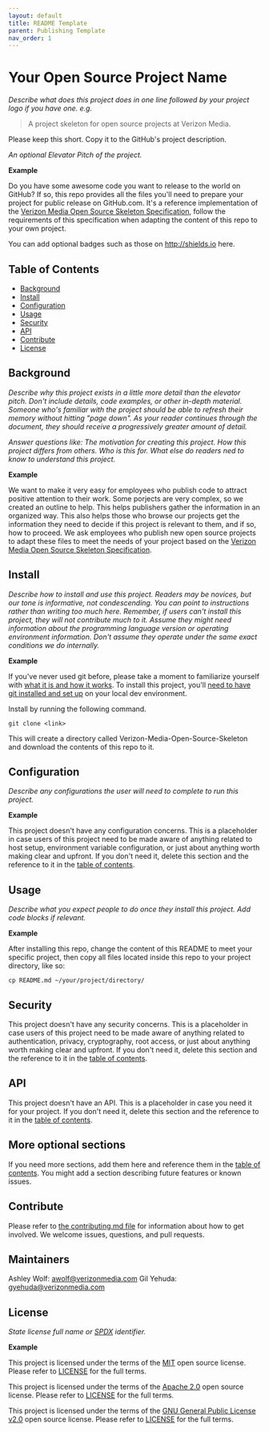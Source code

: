 ```yaml
---
layout: default
title: README Template
parent: Publishing Template
nav_order: 1
---
```


# Your Open Source Project Name
_Describe what does this project does in one line followed by your project logo if you have one. e.g._
> A project skeleton for open source projects at Verizon Media.

Please keep this short. Copy it to the GitHub's project description. 

_An optional Elevator Pitch of the project._ 

**Example**

Do you have some awesome code you want to release to the world on GitHub? If so, this repo provides all the files you'll need to prepare your project for public release on GitHub.com. It's a reference implementation of the [Verizon Media Open Source Skeleton Specification](Spec-READ-AND-DELETE.md), follow the requirements of this specification when adapting the content of this repo to your own project.

You can add optional badges such as those on http://shields.io here.

## Table of Contents

- [Background](#background)
- [Install](#install)
- [Configuration](#configuration)
- [Usage](#usage)
- [Security](#security)
- [API](#api)
- [Contribute](#contribute)
- [License](#license)

## Background

_Describe why this project exists in a little more detail than the elevator pitch. Don't include details, code examples, or other in-depth material. Someone who's familiar with the project should be able to refresh their memory without hitting "page down". As your reader continues through the document, they should receive a progressively greater amount of detail._

_Answer questions like: The motivation for creating this project. How this project differs from others. Who is this for. What else do readers ned to know to understand this project._

**Example**

We want to make it very easy for employees who publish code to attract positive attention to their work. Some porjects are very complex, so we created an outline to help. This helps publishers gather the information in an organized way. This also helps those who browse our projects get the information they need to decide if this project is relevant to them, and if so, how to proceed. We ask employees who publish new open source projects to adapt these files to meet the needs of your project based on the [Verizon Media Open Source Skeleton Specification](Spec-READ-AND-DELETE.md).


## Install

_Describe how to install and use this project. Readers may be novices, but our tone is informative, not condescending. You can point to instructions rather than writing too much here. Remember, if users can't install this project, they will not contribute much to it. Assume they might need information about the programming language version or operating environment information. Don't assume they operate under the same exact conditions we do internally._

**Example**

If you've never used git before, please take a moment to familiarize yourself with [what it is and how it works](https://git-scm.com/book/en/v2/Getting-Started-Git-Basics). To install this project, you'll [need to have git installed and set up](https://git-scm.com/book/en/v2/Getting-Started-Installing-Git) on your local dev environment.

Install by running the following command.

```
git clone <link>
```
This will create a directory called Verizon-Media-Open-Source-Skeleton and download the contents of this repo to it.

## Configuration
_Describe any configurations the user will need to complete to run this project._

**Example**

This project doesn't have any configuration concerns. This is a placeholder in case users of this project need to be made aware of anything related to host setup, environment variable configuration, or just about anything worth making clear and upfront. If you don't need it, delete this section and the reference to it in the [table of contents](#table-of-contents).

## Usage

_Describe what you expect people to do once they install this project. Add code blocks if relevant._ 

**Example**

After installing this repo, change the content of this README to meet your specific project, then copy all files located inside this repo to your project directory, like so:

```
cp README.md ~/your/project/directory/ 
```

## Security

This project doesn't have any security concerns. This is a placeholder in case users of this project need to be made aware of anything related to authentication, privacy, cryptography, root access, or just about anything worth making clear and upfront. If you don't need it, delete this section and the reference to it in the [table of contents](#table-of-contents).

## API

This project doesn't have an API. This is a placeholder in case you need it for your project. If you don't need it, delete this section and the reference to it in the [table of contents](#table-of-contents).

## More optional sections

If you need more sections, add them here and reference them in the [table of contents](#table-of-contents). You might add a section describing future features or known issues.

## Contribute

Please refer to [the contributing.md file](Contributing.md) for information about how to get involved. We welcome issues, questions, and pull requests.

## Maintainers
Ashley Wolf: awolf@verizonmedia.com
Gil Yehuda: gyehuda@verizonmedia.com

## License
_State license full name or [SPDX](https://spdx.org/licenses/) identifier._

**Example**

This project is licensed under the terms of the [MIT](LICENSE-MIT) open source license. Please refer to [LICENSE](LICENSE) for the full terms.

This project is licensed under the terms of the [Apache 2.0](LICENSE-Apache-2.0) open source license. Please refer to [LICENSE](LICENSE) for the full terms.

This project is licensed under the terms of the [GNU General Public License v2.0](LICENSE-GPL-2.0-only) open source license. Please refer to [LICENSE](LICENSE) for the full terms.


